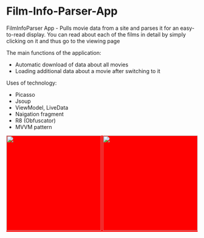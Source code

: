 # Film-Info-Parser-App

FilmInfoParser App - Pulls movie data from a site and parses it for an easy-to-read display.
You can read about each of the films in detail by simply clicking on it and thus go to the viewing page

The main functions of the application:
- Automatic download of data about all movies
- Loading additional data about a movie after switching to it

Uses of technology:
- Picasso 
- Jsoup
- ViewModel, LiveData
- Naigation fragment
- R8 (Obfuscator)
- MVVM pattern

<div style="background-color:red;">
 <img src="https://user-images.githubusercontent.com/52855607/208398360-4e2ff01d-2c5f-4124-985b-c1f6a593ef8c.png" width="250"> <img src="https://user-images.githubusercontent.com/52855607/208398364-6c86e09a-7b6f-4767-8722-5c1cce982374.png" width="250">
</div>

